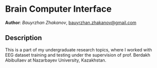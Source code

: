 # Brain Computer Interface

**Author**: *Bauyrzhan Zhakanov*, [bauyrzhan.zhakanov@gmail.com](bauyrzhan.zhakanov@gmail.com)

## Description
This is a part of my undergraduate research topics, where I worked with EEG dataset training and testing under the supervision of prof. Berdakh Abibullaev at
Nazarbayev University, Kazakhstan.
